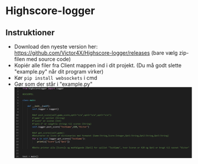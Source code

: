 # Highscore-logger

## Instruktioner
* Download den nyeste version her: https://github.com/Victor4X/Highscore-logger/releases (bare vælg zip-filen med source code)
* Kopiér alle filer fra Client mappen ind i dit projekt. (Du må godt slette "example.py" når dit program virker)
* Kør `pip install websockets` i cmd
* Gør som der står i "example.py"
![Alt text](Billede_til_readme.png?raw=true "Eksempel")
